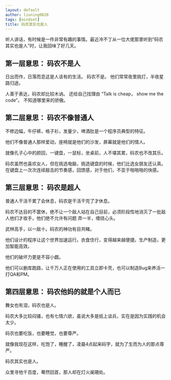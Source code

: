 ```yaml
---
layout: default
author: liuning0820
tags: [mindset]
title: 码农其实也是人
---
```



听人讲话，有时候是一件非常有趣的事情。最近冷不丁从一位大佬那里听到“码农其实也是人”时，让我回味了好几天。

## 第一层意思： 码农不是人

日出而作，日落而息这是人该有的生活。 码农不是。
他们常常夜里挑灯，半夜星路归途。

人善于表达，码农却比较木讷。 还给自己找理由 “Talk is cheap， show me the code”。
不知道哪里来的骄傲。

## 第二层意思： 码农不像普通人

不修边幅，牛仔裤，格子衫，发量少，啤酒肚是一个程序员典型的特征。

他们不像普通人那样爱动，座椅就是他们的沙发，屏幕就是他们的情人。

就像孔子心中的颜回，一键盘，一鼠标，坐桌前，人不堪其累，码农也不改其乐。

码农虽然也喜欢女人，但在挑选电脑，挑选键盘的时候，他们比选女朋友还认真。
在键盘上一次次连续敲击的节奏感，回馈感，对于他们，不亚于啪啪啪的快感。

## 第三层意思： 码农是超人

普通人干活干累了会休息，码农是干活干完了才休息。

码农不达目的不罢休，绝不让一个敌人站在自己目前，必须阶段性地消灭了一批敌人他们才收手，他们绝不允许有问题
弄一半，缠绕心头。

武林高手，以一敌十。码农的神功有目共睹。

他们设计的程序让这个世界加速运行。衣食住行，变得越来越便捷。生产制造，更加智能高效。

他们的破坏力更是不容小觑。

他们可以删库跑路，让千万人正在使用的工具立即卡壳，也可以制造Bug来养活一打QA和PM。

## 第四层意思： 码农他妈的就是个人而已

舞女也有泪，码农也是人。

码农大多比较闷骚，也有七情六欲，虽说大多是纸上谈兵，实在是因为实践的机会太少。

码农也要吃饭，也要睡觉，也要尊严。

就像我现在这样，吃饱了，睡醒了，凌晨4点起来码字，就为了生而为人的那点尊严。

码农其实也是人。

众里寻他千百度，蓦然回首，那人却在灯火阑珊处。